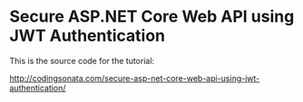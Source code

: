 # Secure ASP.NET Core Web API using JWT Authentication

This is the source code for the tutorial:

http://codingsonata.com/secure-asp-net-core-web-api-using-jwt-authentication/



